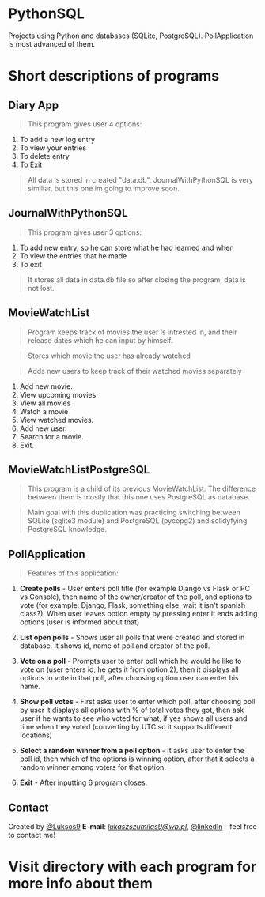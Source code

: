 # PythonSQL
Projects using Python and databases (SQLite, PostgreSQL). PollApplication is most advanced of them.

# Short descriptions of programs

## Diary App

> This program gives user 4 options: 
1) To add a new log entry
2) To view your entries
3) To delete entry
4) To Exit 

> All data is stored in created "data.db". JournalWithPythonSQL is very similiar, but this one im going to improve soon.

## JournalWithPythonSQL

> This program gives user 3 options: 
1) To add new entry, so he can store what he had learned and when
2) To view the entries that he made
3) To exit

> It stores all data in data.db file so after closing the program, data is not lost.

## MovieWatchList

> Program keeps track of movies the user is intrested in, and their release dates which he can input by himself.

> Stores which movie the user has already watched

> Adds new users to keep track of their watched movies separately

1) Add new movie.
2) View upcoming movies.
3) View all movies
4) Watch a movie
5) View watched movies.
6) Add new user.
7) Search for a movie.
8) Exit.

## MovieWatchListPostgreSQL

> This program is a child of its previous MovieWatchList. The difference between them is mostly that this one uses PostgreSQL as database.

> Main goal with this duplication was practicing switching between SQLite (sqlite3 module) and PostgreSQL (pycopg2) and solidyfying PostgreSQL knowledge.

## PollApplication

> Features of this application:

1) **Create polls** - User enters poll title (for example Django vs Flask or PC vs Console), then name of the owner/creator of the poll, and options to vote (for example: Django, Flask, something else, wait it isn't spanish class?). When user leaves option empty by pressing enter it ends adding options (user is informed about that)

2) **List open polls** - Shows user all polls that were created and stored in database. It shows id, name of poll and creator of the poll.

3) **Vote on a poll** - Prompts user to enter poll which he would he like to vote on (user enters id; he gets it from option 2), then it displays all options to vote in that poll, after choosing option user can enter his name.

4) **Show poll votes** - First asks user to enter which poll, after choosing poll by user it displays all options with % of total votes they got, then ask user if he wants to see who voted for what, if yes shows all users and time when they voted (converting by UTC so it supports different locations)

5) **Select a random winner from a poll option** - It asks user to enter the poll id, then which of the options is winning option, after that it selects a random winner among voters for that option.

6) **Exit** - After inputting 6 program closes.

## Contact
Created by [@Luksos9](https://github.com/Luksos9)
**E-mail**: *lukaszszumilas9@wp.pl*, [@linkedIn](https://www.linkedin.com/in/łukasz-szumilas-5b48821aa/) - feel free to contact me!

# Visit directory with each program for more info about them
